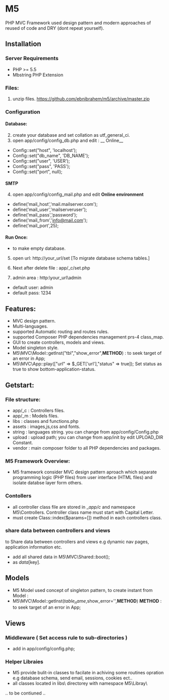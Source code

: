 # M5
PHP MVC Framework used design pattern and modern approaches of reused of code and DRY (dont repeat yourself).

## Installation

### Server Requirements
- PHP >= 5.5
- Mbstring PHP Extension

### Files:
1. unzip files.
https://github.com/ebnibrahem/m5/archive/master.zip

### Configuration

#### Database:
2. create your database and set collation as utf_general_ci.
3. open app/config/config_db.php and edit :
__ Online__
- Config::set("host", 'localhost');
- Config::set("db_name", 'DB_NAME');
- Config::set("user", 'USER');
- Config::set("pass", 'PASS');
- Config::set("port", null);

#### SMTP
4. open app/config/config_mail.php and edit
__Online environment__
- define('mail_host','mail.mailserver.com');
- define('mail_user','mailserveruser');
- define('mail_pass','password');
- define('mail_from','info@mail.com');
- define('mail_port',25);

#### Run Once:
- to make empty database.
5. open url: http://your_url/set  [To migrate database schema tables.]

6. Next after delete file : app/_c/set.php
7. admin area : http:\\your_url\admin
- default user: admin
- default pass: 1234

## Features:
- MVC design pattern.
- Multi-languages.
- supported Automatic routing and routes rules.
- supported Composer PHP dependencies management  prs-4 class_map.
- GUI to create controllers, models and views.
- Model singleton style.
- M5\MVC\Model::getInst("tbl","show_error",__METHOD__) : to seek target of an error in App;
- M5\MVC\App::play(["url" => $_GET['url'],"status" => true]);
Set status as true to show bottom-application-status.


## Getstart:
### File structure:

- app/_c   : Controllers files.
- app/_m   : Models files.
- libs     : classes and functions.php
- assets   : images,js,css and fonts.
- string   : languages string. you can change from  app/config/Config.php
- upload   : upload path; you can change from app/init by edit UPLOAD_DIR Constant.
- vendor   : main composer folder to all PHP dependencies and packages.

### M5 Framework Overview:
- M5 framework consider MVC design pattern aproach which separate programming logic (PHP files) from user interface (HTML files) and isolate databse layer form others.

### Contollers
- all controller class file are stored in __app/_c__ and namespace M5\Controllers. Controller class name must start with Capital Letter.
- must create Class::index($params=[]) method in each controllers class.

### share data between controllers and views
to Share data between controllers and views e.g dynamic nav pages, application information etc.
- add all shared data in M5\MVC\Shared::boot();
- as $data[$key].

## Models
- M5 Model used concept of singleton pattern, to create instant from Model :
- M5\MVC\Model::getInst($table_name,$show_error='',____METHOD____) ____METHOD____ : to seek target of an error in App;

## Views

### Middleware ( Set access rule to sub-directories )
- add  in app/config/config.php;

### Helper Libraies
- M5 provide bulit-in classes to facilate in achiving some routines opration e.g database schema, send email, sessions, cookies ect..
- all classes located in libs\ directorey with namespace M5\Libray\

.. to be contiuned ..